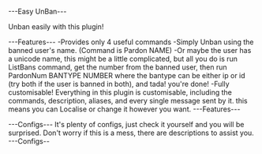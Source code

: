 ---Easy UnBan---

Unban easily with this plugin!

---Features---
-Provides only 4 useful commands
-Simply Unban using the banned user's name. (Command is Pardon NAME)
-Or maybe the user has a unicode name, this might be a little complicated,
but all you do is run ListBans command, get the number from the banned user, then run PardonNum BANTYPE NUMBER where the bantype can be either ip or id (try both if the user is banned in both), and tada! you're done!
-Fully customisable! Everything in this plugin is customisable, including the commands, description, aliases, and every single message sent by it.
this means you can Localise or change it however you want.
---Features---

---Configs---
It's plenty of configs, just check it yourself and you will be surprised.
Don't worry if this is a mess, there are descriptions to assist you.
---Configs--
